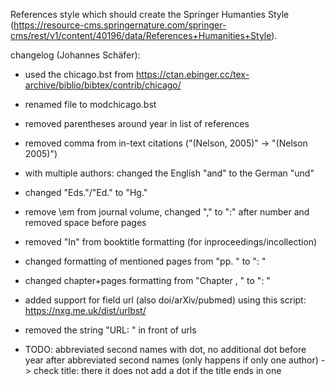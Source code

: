 References style which should create the Springer Humanties Style (https://resource-cms.springernature.com/springer-cms/rest/v1/content/40196/data/References+Humanities+Style).

changelog (Johannes Schäfer):

- used the chicago.bst from https://ctan.ebinger.cc/tex-archive/biblio/bibtex/contrib/chicago/
- renamed file to modchicago.bst
- removed parentheses around year in list of references
- removed comma from in-text citations ("(Nelson, 2005)" -> "(Nelson 2005)")
- with multiple authors: changed the English "and" to the German "und"
- changed "Eds."/"Ed." to "Hg."
- remove \em from journal volume, changed "," to ":" after number and removed space before pages
- removed "In" from booktitle formatting (for inproceedings/incollection)
- changed formatting of mentioned pages from "pp. " to ": "
- changed chapter+pages formatting from "Chapter <number>, <pages>" to "<number>: <pages>"
- added support for field url (also doi/arXiv/pubmed) using this script: https://nxg.me.uk/dist/urlbst/
- removed the string "URL: " in front of urls

- TODO: abbreviated second names with dot, no additional dot before year after abbreviated second names (only happens if only one author) -> check title: there it does not add a dot if the title ends in one
